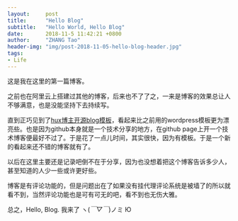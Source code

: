 ```yaml
---
layout:     post
title:      "Hello Blog"
subtitle:   "Hello World, Hello Blog"
date:       2018-11-5 11:42:21 +0800
author:     "ZHANG Tao"
header-img: "img/post-2018-11-05-hello-blog-header.jpg"
tags:
- Life
---
```


这是我在这里的第一篇博客。

之前也在阿里云上搭建过其他的博客，后来也不了了之，一来是博客的效果总让人不够满意，也是没能坚持下去持续写。

直到正巧见到了[hux博主开源blog模板](https://github.com/Huxpro/huxpro.github.io)，看起来比之前用的wordpress模板更为漂亮些。也是因为github本身就是一个技术分享的地方，在github page上开一个技术博客便最好不过了。于是花了一点儿时间，其实很快，因为有模板。于是一个新的看起来还不错的博客就有了。

以后在这里主要还是记录吧倒不在于分享，因为也没想着把这个博客告诉多少人，甚至知道的人少一些或许更好些。

博客是有评论功能的，但是问题出在了如果没有挂代理评论系统是被墙了的所以就看不到，当然评论功能也是可有可无的吧，看不到也无伤大雅。

总之，Hello, Blog. 我来了 ヽ(*￣▽￣*)ノミ Ю